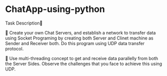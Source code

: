 # ChatApp-using-python
Task Description📄

🔅 Create your own Chat Servers, and establish a network to transfer data using Socket Programing by creating both Server and Clinet machine as Sender and Receiver both. Do this program using UDP data transfer protocol.

🔅 Use multi-threading concept to get and receive data parallelly from both the Server Sides. Observe the challenges that you face to achieve this using UDP. 
